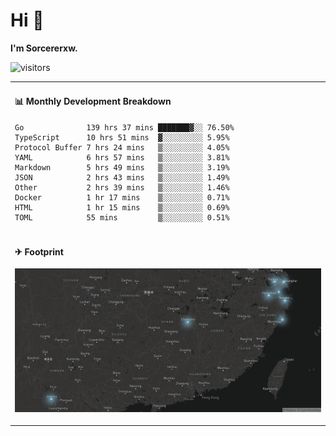 # Hi 👋

**I'm Sorcererxw.**

![visitors](https://visitor-badge.glitch.me/badge?page_id=sorcererxw.sorcererx)

<table width="800px">
<tr>
<td valign="top" width="50%">

#### 📊 Monthly Development Breakdown

<!--START_SECTION:waka-->
```text
Go              139 hrs 37 mins ███████▓░░ 76.50%
TypeScript      10 hrs 51 mins  ▓░░░░░░░░░ 5.95%
Protocol Buffer 7 hrs 24 mins   ▒░░░░░░░░░ 4.05%
YAML            6 hrs 57 mins   ▒░░░░░░░░░ 3.81%
Markdown        5 hrs 49 mins   ▒░░░░░░░░░ 3.19%
JSON            2 hrs 43 mins   ▒░░░░░░░░░ 1.49%
Other           2 hrs 39 mins   ▒░░░░░░░░░ 1.46%
Docker          1 hr 17 mins    ▒░░░░░░░░░ 0.71%
HTML            1 hr 15 mins    ▒░░░░░░░░░ 0.69%
TOML            55 mins         ▒░░░░░░░░░ 0.51%
```
<!--END_SECTION:waka-->

</tr>
<tr>
<td colspan="2">

#### ✈ Footprint

![footprint](./footprint.png)

</td>
</tr>
</table>


